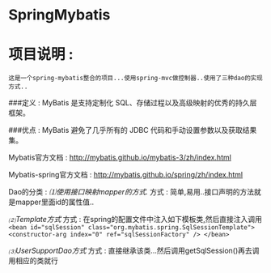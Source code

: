 # SpringMybatis

项目说明 : 
==============================================================
	这是一个spring-mybatis整合的项目...使用spring-mvc做控制器..使用了三种dao的实现方式..


###定义 : MyBatis 是支持定制化 SQL、存储过程以及高级映射的优秀的持久层框架。

###优点 : MyBatis 避免了几乎所有的 JDBC 代码和手动设置参数以及获取结果集。


Mybatis官方文档 : 
http://mybatis.github.io/mybatis-3/zh/index.html

Mybatis-spring官方文档 : 
http://mybatis.github.io/spring/zh/index.html

Dao的分类 :
*⑴使用接口映射mapper的方式.*
方式 : 简单,易用..接口声明的方法就是mapper里面id的属性值..

*⑵Template方式*
	方式 : 
		在spring的配置文件中注入如下模板类,然后直接注入调用
			` <bean id="sqlSession" class="org.mybatis.spring.SqlSessionTemplate">
		  		<constructor-arg index="0" ref="sqlSessionFactory" />
			</bean>`

*⑶UserSupportDao方式*
	方式 :
		直接继承该类...然后调用getSqlSession()再去调用相应的类就行
